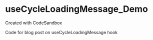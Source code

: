 # useCycleLoadingMessage_Demo
Created with CodeSandbox

Code for blog post on useCycleLoadingMessage hook
